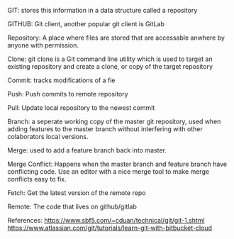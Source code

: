 GIT: stores this information in a data structure called a repository

GITHUB: Git client, another popular git client is GitLab

Repository: A place where files are stored that are accessable anwhere by anyone with permission.

Clone: git clone is a Git command line utility which is used to target an existing repository and create a clone, or copy of the target repository

Commit: tracks modifications of a fie

Push: Push commits to remote repository

Pull: Update local repository to the newest commit

Branch: a seperate working copy of the master git repository, used when adding features to the master branch without interfering with other colaborators local versions.

Merge: used to add a feature branch back into master.

Merge Conflict: Happens when the master branch and feature branch have conflicting code. Use an editor with a nice merge tool to make merge conflicts easy to fix.

Fetch: Get the latest version of the remote repo

Remote: The code that lives on github/gitlab

References:
https://www.sbf5.com/~cduan/technical/git/git-1.shtml
https://www.atlassian.com/git/tutorials/learn-git-with-bitbucket-cloud

